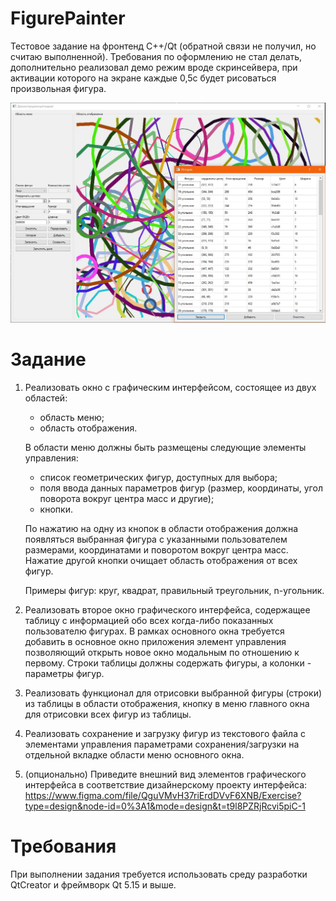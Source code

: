 # FigurePainter
Тестовое задание на фронтенд C++/Qt (обратной связи не получил, но считаю выполненной). Требования по оформлению не стал делать, дополнительно реализовал демо режим вроде скринсейвера, при активации которого на экране каждые 0,5с будет рисоваться произвольная фигура.

![Скриншот программы](./demo.jpg)

# Задание
1. Реализовать окно с графическим интерфейсом, состоящее из двух областей: 
   * область меню;
   * область отображения.

   В области меню должны быть размещены следующие элементы управления: 
   * список геометрических фигур, доступных для выбора; 
   * поля ввода данных параметров фигур (размер, координаты, угол поворота вокруг центра масс и другие);
   * кнопки.
   
   По нажатию на одну из кнопок в области отображения должна появляться выбранная фигура с указанными пользователем размерами, координатами и поворотом вокруг центра масс. Нажатие другой кнопки очищает область отображения от всех фигур.

   Примеры фигур: круг, квадрат, правильный треугольник, n-угольник.
2. Реализовать второе окно графического интерфейса, содержащее таблицу с информацией обо всех когда-либо показанных пользователю фигурах. В рамках основного окна требуется добавить в основное окно приложения элемент управления позволяющий открыть новое окно модальным по отношению к первому. Строки таблицы должны содержать фигуры, а колонки - параметры фигур.
3. Реализовать функционал для отрисовки выбранной фигуры (строки) из таблицы в области отображения, кнопку в меню главного окна для отрисовки всех фигур из таблицы.

4. Реализовать сохранение и загрузку фигур из текстового файла с элементами управления параметрами сохранения/загрузки на отдельной вкладке области меню основного окна.

5. (опционально) Приведите внешний вид элементов графического интерфейса в соответствие дизайнерскому проекту интерфейса:
https://www.figma.com/file/QguVMvH37riErdDVvF6XNB/Exercise?type=design&node-id=0%3A1&mode=design&t=t9l8PZRjRcvi5piC-1

# Требования
При выполнении задания требуется использовать среду разработки QtCreator и фреймворк Qt 5.15 и выше.